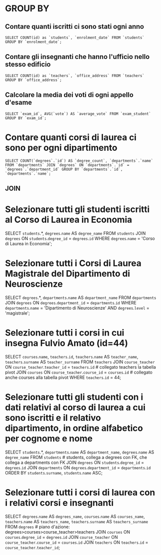 # GROUP BY 

## Contare quanti iscritti ci sono stati ogni anno
```SELECT COUNT(id) as `students`, `enrolment_date`
FROM `students` 
GROUP BY `enrolment_date`; ```

## Contare gli insegnanti che hanno l'ufficio nello stesso edificio

``` SELECT COUNT(id) as `teachers`, `office_address`
FROM `teachers` 
GROUP BY `office_address`; ```

## Calcolare la media dei voti di ogni appello d'esame

```SELECT `exam_id`, AVG(`vote`) AS `average_vote`
FROM `exam_student`
GROUP BY `exam_id`; ```

# Contare quanti corsi di laurea ci sono per ogni dipartimento

```SELECT COUNT(`degrees`.`id`) AS `degree_count`,
`departments`.`name`
FROM `departments`
JOIN `degrees`
ON `departments`.`id` = `degrees`.`department_id`
GROUP BY `departments`.`id`, `departments`.`name`;```


## JOIN

# Selezionare tutti gli studenti iscritti al Corso di Laurea in Economia

SELECT `students`.*,
`degrees`.`name` AS `degree_name`
FROM `students`
JOIN `degrees`
ON `students`.`degree_id` = `degrees`.`id`
WHERE `degrees`.`name` = 'Corso di Laurea in Economia';

# Selezionare tutti i Corsi di Laurea Magistrale del Dipartimento di Neuroscienze

SELECT `degrees`.*,
`departments`.`name` AS `department_name`
FROM `departments`
JOIN `degrees`
ON `degrees`.`department_id` = `departments`.`id`
WHERE `departments`.`name` = 'Dipartimento di Neuroscienze'
AND `degrees`.`level` = 'magistrale';

# Selezionare tutti i corsi in cui insegna Fulvio Amato (id=44)

SELECT `courses`.`name`,
`teachers`.`id`,
`teachers`.`name` AS `teacher_name`,
`teachers`.`surname` AS `teacher_surname`
FROM `teachers`
JOIN `course_teacher` ON `course_teacher`.`teacher_id` = `teachers`.`id` # collegato teachers la tabella pivot
JOIN `courses` ON `course_teacher`.`course_id` = `courses`.`id` # collegato anche courses alla tabella pivot
WHERE `teachers`.`id` = 44;

# Selezionare tutti gli studenti con i dati relativi al corso di laurea a cui sono iscritti e il relativo dipartimento, in ordine alfabetico per cognome e nome

SELECT `students`.*,
`departments`.`name` AS `department_name`,
`degrees`.`name` AS `degree_name`
FROM `students` # students, collega a degrees con FK, che collega a departments con FK
JOIN `degrees` ON `students`.`degree_id` = `degrees`.`id`
JOIN `departments` ON `degrees`.`department_id` = `departments`.`id`
ORDER BY `students`.`surname`, `students`.`name` ASC;

# Selezionare tutti i corsi di laurea con i relativi corsi e insegnanti

SELECT `degrees`.`name` AS `degrees_name`,
`courses`.`name` AS `courses_name`,
`teachers`.`name` AS `teachers_name`,
`teachers`.`surname` AS `teachers_surname`
FROM `degrees` # piano d'azione: degrees>courses>course_teacher>teachers
JOIN `courses` ON `courses`.`degree_id` = `degrees`.`id`
JOIN `course_teacher` ON `course_teacher`.`course_id` = `courses`.`id`
JOIN `teachers` ON `teachers`.`id` = `course_teacher`.`teacher_id`;
